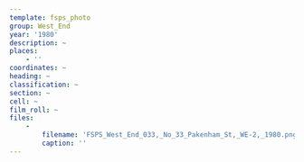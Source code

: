 ```yaml
---
template: fsps_photo
group: West_End
year: '1980'
description: ~
places:
    - ''
coordinates: ~
heading: ~
classification: ~
section: ~
cell: ~
film_roll: ~
files:
    -
        filename: 'FSPS_West_End_033,_No_33_Pakenham_St,_WE-2,_1980.png'
        caption: ''
---
```

